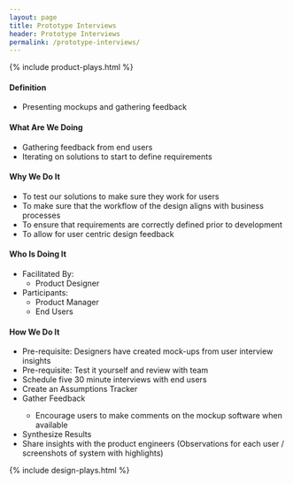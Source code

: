 ```yaml
---
layout: page
title: Prototype Interviews
header: Prototype Interviews
permalink: /prototype-interviews/
---
```

<div class="row">
    <div class="col-md-3">
        {% include product-plays.html %}
    </div>
    <div class="col-md-6">
        <h4 class="Definition" id="Definition">
            Definition
        </h4>
		<ul>
		<li>Presenting mockups and gathering feedback</li>
		</ul>
        <h4 class="What" id="What">
            What Are We Doing
        </h4>
	<ul>
        <li>Gathering feedback from end users</li>
	<li>Iterating on solutions to start to define requirements</li>
	</ul>
        <h4 class="Why" id="Why">
            Why We Do It
        </h4>
            <ul>
                <li>To test our solutions to make sure they work for users</li>
		<li>To make sure that the workflow of the design aligns with business processes</li>
		<li>To ensure that requirements are correctly defined prior to development</li>
		<li>To allow for user centric design feedback</li>
	    </ul>
        <h4 class="Who" id="Who">
            Who Is Doing It
        </h4>
            <ul>
                <li>Facilitated By:
    	            <ul>
        	      <li>Product Designer</li>
    	            </ul>
                 </li>
                <li>Participants:
    	            <ul>
                      <li>Product Manager</li>
		      <li>End Users</li>
                    </ul>    
                </li>
            </ul>
        <h4 class="How" id="How">
            How We Do It
        </h4>
            <ul>
               <li>Pre-requisite: Designers have created mock-ups from user interview insights</li>
		<li>Pre-requisite: Test it yourself and review with team</li>
		<li>Schedule five 30 minute interviews with end users</li>
		<li>Create an Assumptions Tracker</li>
		<li>Gather Feedback</li>
		<ul>
			<li>Encourage users to make comments on the mockup software when available</li>
		</ul>
		<li>Synthesize Results</li>
		<li>Share insights with the product engineers (Observations for each user / screenshots of system with highlights)</li>
            </ul>
    </div>
    <div class="col-md-3">
        {% include design-plays.html %}
    </div>
</div>
